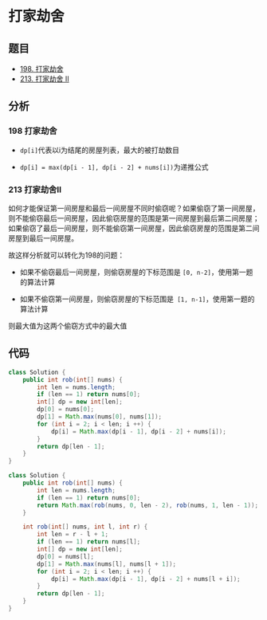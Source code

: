 # 打家劫舍

## 题目

- [198. 打家劫舍](https://leetcode-cn.com/problems/house-robber/)
- [213. 打家劫舍 II](https://leetcode-cn.com/problems/house-robber-ii/)

## 分析

### 198 打家劫舍

- `dp[i]`代表以i为结尾的房屋列表，最大的被打劫数目

- `dp[i] = max(dp[i - 1], dp[i - 2] + nums[i])`为递推公式

### 213 打家劫舍II

如何才能保证第一间房屋和最后一间房屋不同时偷窃呢？如果偷窃了第一间房屋，则不能偷窃最后一间房屋，因此偷窃房屋的范围是第一间房屋到最后第二间房屋；如果偷窃了最后一间房屋，则不能偷窃第一间房屋，因此偷窃房屋的范围是第二间房屋到最后一间房屋。

故这样分析就可以转化为198的问题：

- 如果不偷窃最后一间房屋，则偷窃房屋的下标范围是 `[0, n-2]`，使用第一题的算法计算

- 如果不偷窃第一间房屋，则偷窃房屋的下标范围是` [1, n-1]`，使用第一题的算法计算

则最大值为这两个偷窃方式中的最大值

## 代码

```java
class Solution {
    public int rob(int[] nums) {
        int len = nums.length;
        if (len == 1) return nums[0];
        int[] dp = new int[len];
        dp[0] = nums[0];
        dp[1] = Math.max(nums[0], nums[1]);
        for (int i = 2; i < len; i ++) {
            dp[i] = Math.max(dp[i - 1], dp[i - 2] + nums[i]);
        }
        return dp[len - 1];
    }
}
```

 ```java
 class Solution {
     public int rob(int[] nums) {
         int len = nums.length;
         if (len == 1) return nums[0];
         return Math.max(rob(nums, 0, len - 2), rob(nums, 1, len - 1));
     }
 
     int rob(int[] nums, int l, int r) {
         int len = r - l + 1;
         if (len == 1) return nums[l];
         int[] dp = new int[len];
         dp[0] = nums[l];
         dp[1] = Math.max(nums[l], nums[l + 1]);
         for (int i = 2; i < len; i ++) {
             dp[i] = Math.max(dp[i - 1], dp[i - 2] + nums[l + i]);
         }
         return dp[len - 1];
     }
 }
 ```

